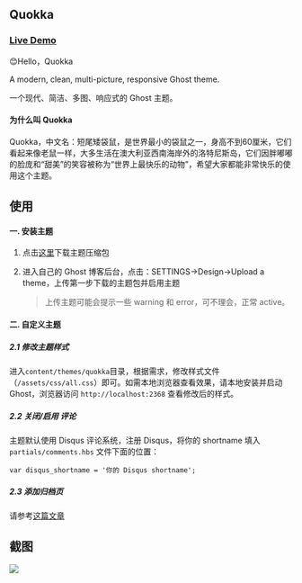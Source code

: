 ## Quokka

### [Live Demo ](https://hugoface.github.io/demo/quokka/)     


😊Hello，Quokka     

A modern, clean, multi-picture, responsive Ghost theme.      

一个现代、简洁、多图、响应式的 Ghost 主题。

#### 为什么叫 Quokka 

Quokka，中文名：短尾矮袋鼠，是世界最小的袋鼠之一，身高不到60厘米，它们看起来像老鼠一样，大多生活在澳大利亚西南海岸外的洛特尼斯岛，它们因胖嘟嘟的脸庞和“甜美”的笑容被称为“世界上最快乐的动物”，希望大家都能非常快乐的使用这个主题。     

## 使用

#### 一. 安装主题

1. 点击[这里](https://github.com/hugoface/ghost-theme-quokka/releases)下载主题压缩包

2. 进入自己的 Ghost 博客后台，点击：SETTINGS->Design->Upload a theme，上传第一步下载的主题包并启用主题

   > 上传主题可能会提示一些 warning 和 error，可不理会，正常 active。

#### 二. 自定义主题

##### 2.1 修改主题样式

进入`content/themes/quokka`目录，根据需求，修改样式文件（`/assets/css/all.css`）即可。如需本地浏览器查看效果，请本地安装并启动 Ghost，浏览器访问 `http://localhost:2368` 查看修改后的样式。

##### 2.2 关闭/启用 评论

主题默认使用 Disqus 评论系统，注册 Disqus，将你的 shortname 填入 `partials/comments.hbs` 文件下面的位置：

```
var disqus_shortname = '你的 Disqus shortname';
```

##### 2.3 添加归档页

请参考[这篇文章](https://yehuzi.com/gei-ghostbo-ke-tian-jia-tagsgui-dang-ye/)      


## 截图 
![](/quokkass.6afb8f38.jpg)
